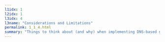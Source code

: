 ```yaml
---
l1idx: 1
l2idx: 1
l3idx: 4
l3name: "Considerations and Limitations"
permalink: 1_1_4.html
summary: "Things to think about (and why) when implementing DNS-based global load-balancing."
---
```

